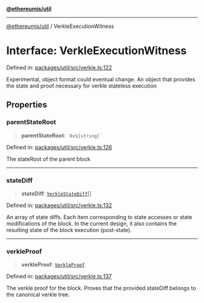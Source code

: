 [**@ethereumjs/util**](../README.md)

***

[@ethereumjs/util](../README.md) / VerkleExecutionWitness

# Interface: VerkleExecutionWitness

Defined in: [packages/util/src/verkle.ts:122](https://github.com/ethereumjs/ethereumjs-monorepo/blob/master/packages/util/src/verkle.ts#L122)

Experimental, object format could eventual change.
An object that provides the state and proof necessary for verkle stateless execution

## Properties

### parentStateRoot

> **parentStateRoot**: `` `0x${string}` ``

Defined in: [packages/util/src/verkle.ts:126](https://github.com/ethereumjs/ethereumjs-monorepo/blob/master/packages/util/src/verkle.ts#L126)

The stateRoot of the parent block

***

### stateDiff

> **stateDiff**: [`VerkleStateDiff`](VerkleStateDiff.md)[]

Defined in: [packages/util/src/verkle.ts:132](https://github.com/ethereumjs/ethereumjs-monorepo/blob/master/packages/util/src/verkle.ts#L132)

An array of state diffs.
Each item corresponding to state accesses or state modifications of the block.
In the current design, it also contains the resulting state of the block execution (post-state).

***

### verkleProof

> **verkleProof**: [`VerkleProof`](VerkleProof.md)

Defined in: [packages/util/src/verkle.ts:137](https://github.com/ethereumjs/ethereumjs-monorepo/blob/master/packages/util/src/verkle.ts#L137)

The verkle proof for the block.
Proves that the provided stateDiff belongs to the canonical verkle tree.
